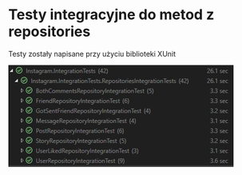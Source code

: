 ﻿# Testy integracyjne do metod z repositories

Testy zostały napisane przy użyciu biblioteki XUnit

<img src="ReadmePhotos/integrationTests.png"/>